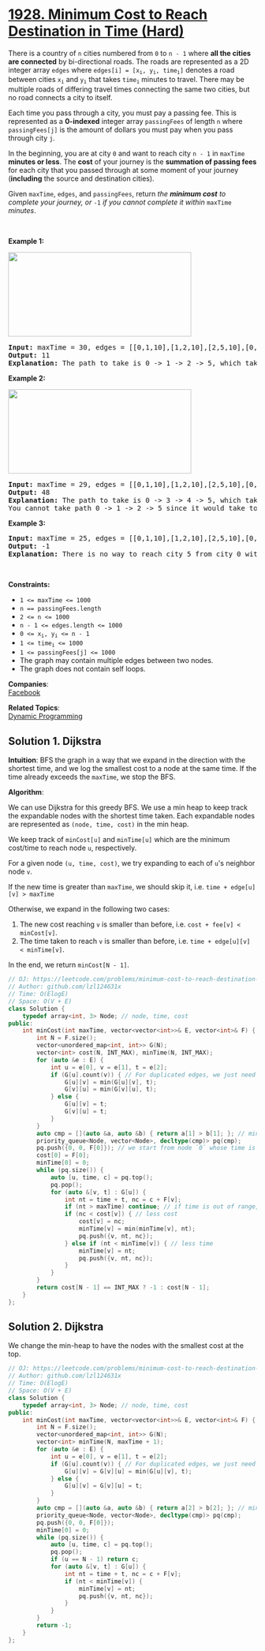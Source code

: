 # [1928. Minimum Cost to Reach Destination in Time (Hard)](https://leetcode.com/problems/minimum-cost-to-reach-destination-in-time/)

<p>There is a country of <code>n</code> cities numbered from <code>0</code> to <code>n - 1</code> where <strong>all the cities are connected</strong> by bi-directional roads. The roads are represented as a 2D integer array <code>edges</code> where <code>edges[i] = [x<sub>i</sub>, y<sub>i</sub>, time<sub>i</sub>]</code> denotes a road between cities <code>x<sub>i</sub></code> and <code>y<sub>i</sub></code> that takes <code>time<sub>i</sub></code> minutes to travel. There may be multiple roads of differing travel times connecting the same two cities, but no road connects a city to itself.</p>

<p>Each time you pass through a city, you must pay a passing fee. This is represented as a <strong>0-indexed</strong> integer array <code>passingFees</code> of length <code>n</code> where <code>passingFees[j]</code> is the amount of dollars you must pay when you pass through city <code>j</code>.</p>

<p>In the beginning, you are at city <code>0</code> and want to reach city <code>n - 1</code> in <code>maxTime</code><strong> minutes or less</strong>. The <strong>cost</strong> of your journey is the <strong>summation of passing fees</strong> for each city that you passed through at some moment of your journey (<strong>including</strong> the source and destination cities).</p>

<p>Given <code>maxTime</code>, <code>edges</code>, and <code>passingFees</code>, return <em>the <strong>minimum cost</strong> to complete your journey, or </em><code>-1</code><em> if you cannot complete it within </em><code>maxTime</code><em> minutes</em>.</p>

<p>&nbsp;</p>
<p><strong>Example 1:</strong></p>

<p><img alt="" src="https://assets.leetcode.com/uploads/2021/06/04/leetgraph1-1.png" style="width: 371px; height: 171px;"></p>

<pre><strong>Input:</strong> maxTime = 30, edges = [[0,1,10],[1,2,10],[2,5,10],[0,3,1],[3,4,10],[4,5,15]], passingFees = [5,1,2,20,20,3]
<strong>Output:</strong> 11
<strong>Explanation:</strong> The path to take is 0 -&gt; 1 -&gt; 2 -&gt; 5, which takes 30 minutes and has $11 worth of passing fees.
</pre>

<p><strong>Example 2:</strong></p>

<p><strong><img alt="" src="https://assets.leetcode.com/uploads/2021/06/04/copy-of-leetgraph1-1.png" style="width: 371px; height: 171px;"></strong></p>

<pre><strong>Input:</strong> maxTime = 29, edges = [[0,1,10],[1,2,10],[2,5,10],[0,3,1],[3,4,10],[4,5,15]], passingFees = [5,1,2,20,20,3]
<strong>Output:</strong> 48
<strong>Explanation:</strong> The path to take is 0 -&gt; 3 -&gt; 4 -&gt; 5, which takes 26 minutes and has $48 worth of passing fees.
You cannot take path 0 -&gt; 1 -&gt; 2 -&gt; 5 since it would take too long.
</pre>

<p><strong>Example 3:</strong></p>

<pre><strong>Input:</strong> maxTime = 25, edges = [[0,1,10],[1,2,10],[2,5,10],[0,3,1],[3,4,10],[4,5,15]], passingFees = [5,1,2,20,20,3]
<strong>Output:</strong> -1
<strong>Explanation:</strong> There is no way to reach city 5 from city 0 within 25 minutes.
</pre>

<p>&nbsp;</p>
<p><strong>Constraints:</strong></p>

<ul>
	<li><code>1 &lt;= maxTime &lt;= 1000</code></li>
	<li><code>n == passingFees.length</code></li>
	<li><code>2 &lt;= n &lt;= 1000</code></li>
	<li><code>n - 1 &lt;= edges.length &lt;= 1000</code></li>
	<li><code>0 &lt;= x<sub>i</sub>, y<sub>i</sub> &lt;= n - 1</code></li>
	<li><code>1 &lt;= time<sub>i</sub> &lt;= 1000</code></li>
	<li><code>1 &lt;= passingFees[j] &lt;= 1000</code>&nbsp;</li>
	<li>The graph may contain multiple edges between two nodes.</li>
	<li>The graph does not contain self loops.</li>
</ul>


**Companies**:  
[Facebook](https://leetcode.com/company/facebook)

**Related Topics**:  
[Dynamic Programming](https://leetcode.com/tag/dynamic-programming/)

## Solution 1. Dijkstra

**Intuition**: BFS the graph in a way that we expand in the direction with the shortest time, and we log the smallest cost to a node at the same time. If the time already exceeds the `maxTime`, we stop the BFS.

**Algorithm**:

We can use Dijkstra for this greedy BFS. We use a min heap to keep track the expandable nodes with the shortest time taken. Each expandable nodes are represented as `(node, time, cost)` in the min heap.

We keep track of `minCost[u]` and `minTime[u]` which are the minimum cost/time to reach node `u`, respectively.

For a given node `(u, time, cost)`, we try expanding to each of `u`'s neighbor node `v`.

If the new time is greater than `maxTime`, we should skip it, i.e. `time + edge[u][v] > maxTime`

Otherwise, we expand in the following two cases:
1. The new cost reaching `v` is smaller than before, i.e. `cost + fee[v] < minCost[v]`.
2. The time taken to reach `v` is smaller than before, i.e. `time + edge[u][v] < minTime[v]`.

In the end, we return `minCost[N - 1]`.

```cpp
// OJ: https://leetcode.com/problems/minimum-cost-to-reach-destination-in-time/
// Author: github.com/lzl124631x
// Time: O(ElogE)
// Space: O(V + E)
class Solution {
    typedef array<int, 3> Node; // node, time, cost
public:
    int minCost(int maxTime, vector<vector<int>>& E, vector<int>& F) {
        int N = F.size();
        vector<unordered_map<int, int>> G(N);
        vector<int> cost(N, INT_MAX), minTime(N, INT_MAX);
        for (auto &e : E) {
            int u = e[0], v = e[1], t = e[2];
            if (G[u].count(v)) { // For duplicated edges, we just need to keep track of the edge with smallest time.
                G[u][v] = min(G[u][v], t);
                G[v][u] = min(G[v][u], t);
            } else {
                G[u][v] = t;
                G[v][u] = t;
            }
        }
        auto cmp = [](auto &a, auto &b) { return a[1] > b[1]; }; // min-heap: Heap top is the node with the smallest time to reach
        priority_queue<Node, vector<Node>, decltype(cmp)> pq(cmp);
        pq.push({0, 0, F[0]}); // we start from node `0` whose time is 0 and cost is fee[0]
        cost[0] = F[0];
        minTime[0] = 0;
        while (pq.size()) {
            auto [u, time, c] = pq.top();
            pq.pop();
            for (auto &[v, t] : G[u]) {
                int nt = time + t, nc = c + F[v];
                if (nt > maxTime) continue; // if time is out of range, skip
                if (nc < cost[v]) { // less cost
                    cost[v] = nc;
                    minTime[v] = min(minTime[v], nt);
                    pq.push({v, nt, nc});
                } else if (nt < minTime[v]) { // less time
                    minTime[v] = nt;
                    pq.push({v, nt, nc});
                }
            }
        }
        return cost[N - 1] == INT_MAX ? -1 : cost[N - 1];
    }
};
```

## Solution 2. Dijkstra

We change the min-heap to have the nodes with the smallest cost at the top.

```cpp
// OJ: https://leetcode.com/problems/minimum-cost-to-reach-destination-in-time/
// Author: github.com/lzl124631x
// Time: O(ElogE)
// Space: O(V + E)
class Solution {
    typedef array<int, 3> Node; // node, time, cost
public:
    int minCost(int maxTime, vector<vector<int>>& E, vector<int>& F) {
        int N = F.size();
        vector<unordered_map<int, int>> G(N);
        vector<int> minTime(N, maxTime + 1);
        for (auto &e : E) {
            int u = e[0], v = e[1], t = e[2];
            if (G[u].count(v)) { // For duplicated edges, we just need to keep track of the edge with smallest time.
                G[u][v] = G[v][u] = min(G[u][v], t);
            } else {
                G[u][v] = G[v][u] = t;
            }
        }
        auto cmp = [](auto &a, auto &b) { return a[2] > b[2]; }; // min-heap: Heap top is the node with the smallest cost to reach
        priority_queue<Node, vector<Node>, decltype(cmp)> pq(cmp);
        pq.push({0, 0, F[0]});
        minTime[0] = 0;
        while (pq.size()) {
            auto [u, time, c] = pq.top();
            pq.pop();
            if (u == N - 1) return c;
            for (auto &[v, t] : G[u]) {
                int nt = time + t, nc = c + F[v];
                if (nt < minTime[v]) {
                    minTime[v] = nt;
                    pq.push({v, nt, nc});
                }
            }
        }
        return -1;
    }
};
```